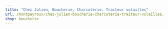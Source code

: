 ```yaml
---
title: "Chez Julien, Boucherie, Charcuterie, Traiteur volailles"
url: /montpeyroux/chez-julien-boucherie-charcuterie-traiteur-volailles/
shop: boucherie
---
```

